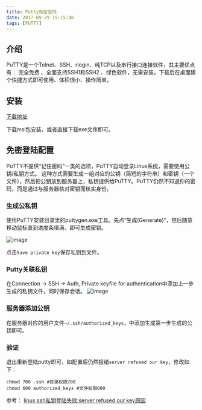 ```yaml
---
title: Putty免密登陆
date: 2017-09-29 15:15:48
tags: [PUTTY]
---
```

## 介绍

PuTTY是一个Telnet、SSH、rlogin、纯TCP以及串行接口连接软件，其主要优点有： 完全免费 、全面支持SSH1和SSH2 、绿色软件，无需安装，下载后在桌面建个快捷方式即可使用、体积很小、操作简单。

<!-- more -->

## 安装

[下载地址](https://www.chiark.greenend.org.uk/~sgtatham/putty/latest.html)

下载msi包安装，或者直接下载exe文件即可。

## 免密登陆配置

PuTTY不提供“记住密码”一类的选项，PuTTY自动登录Linux系统，需要使用公钥/私钥方式。 这种方式需要生成一组对应的公钥（简短的字符串）和密钥（一个文件），然后把公钥放到服务器上，私钥提供给PuTTY。PuTTY仍然不知道你的密码，而是通过与服务器核对密钥而核实身份。

### 生成公私钥

使用PuTTY安装目录里的puttygen.exe工具。先点“生成(Generate)”，然后随意移动鼠标直到进度条填满，即可生成密钥。

![image](http://mufool.qiniudn.com/putty/putty1.jpg)

点击`Save private key`保存私钥到文件。

### Putty关联私钥

在Connection -> SSH -> Auth, Private keyfile for authentication中添加上一步生成的私钥文件，同时保存会话。
![image](http://mufool.qiniudn.com/putty/putty2.jpg)

### 服务器添加公钥

在服务器对应的用户文件`~/.ssh/authorized_keys`，中添加生成第一步生成的公钥即可。

### 验证
退出重新登陆putty即可，如配置后仍然报错`server refused our key`，修改如下：
```
chmod 700 .ssh #目录权限700
chmod 600 authorized_keys #文件权限600
```

参考：
[linux ssh私钥登陆失败:server refused our key原因](http://blog.csdn.net/xocoder/article/details/45821967)
